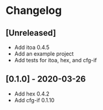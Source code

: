 # Changelog

## [Unreleased]
- Add itoa 0.4.5
- Add an example project
- Add tests for itoa, hex, and cfg-if

## [0.1.0] - 2020-03-26
- Add hex 0.4.2
- Add cfg-if 0.1.10
